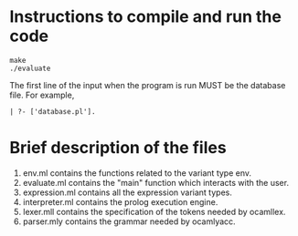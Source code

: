 # Instructions to compile and run the code
```
make
./evaluate
```
The first line of the input when the program is run MUST be the database file. For example,
```
| ?- ['database.pl'].
```
# Brief description of the files
1. env.ml contains the functions related to the variant type env.
2. evaluate.ml contains the "main" function which interacts with the user.
3. expression.ml contains all the expression variant types.
4. interpreter.ml contains the prolog execution engine.
5. lexer.mll contains the specification of the tokens needed by ocamllex.
6. parser.mly contains the grammar needed by ocamlyacc.
